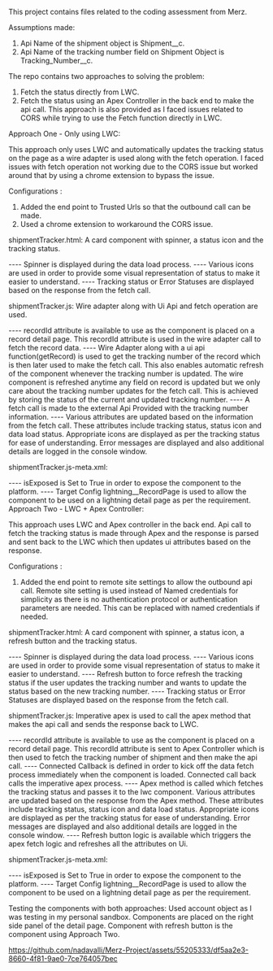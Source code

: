 This project contains files related to the coding assessment from Merz.

Assumptions made:
1. Api Name of the shipment object is Shipment__c.
2. Api Name of the tracking number field on Shipment Object is Tracking_Number__c.

The repo contains two approaches to solving the problem:
1. Fetch the status directly from LWC.
2. Fetch the status using an Apex Controller in the back end to make the api call. This approach is also provided as I faced issues related to CORS while trying to use the Fetch function directly in LWC.

Approach One - Only using LWC:

This approach only uses LWC and automatically updates the tracking status on the page as a wire adapter is used along with the fetch operation. I faced issues with fetch operation not working due to the CORS issue but worked around that by using a chrome extension to bypass the issue.

Configurations :

1. Added the end point to Trusted Urls so that the outbound call can be made.
2. Used a chrome extension to workaround the CORS issue.

shipmentTracker.html: A card component with spinner, a status icon and the tracking status. 

---- Spinner is displayed during the data load process. 
---- Various icons are used in order to provide some visual representation of status to make it easier to understand.
---- Tracking status or Error Statuses are displayed based on the response from the fetch call.

shipmentTracker.js: Wire adapter along with Ui Api and fetch operation are used.

---- recordId attribute is available to use as the component is placed on a record detail page. This recordId attribute is used in the wire adapter call to fetch the record data.
---- Wire Adapter along with a ui api function(getRecord) is used to get the tracking number of the record which is then later used to make the fetch call. This also enables automatic refresh of the component whenever the tracking number is updated. The wire component is refreshed anytime any field on record is updated but we only care about the tracking number updates for the fetch call. This is achieved by storing the status of the current and updated tracking number.
---- A fetch call is made to the external Api Provided with the tracking number information.
---- Various attributes are updated based on the information from the fetch call. These attributes include tracking status, status icon and data load status. Appropriate icons are displayed as per the tracking status for ease of understanding. Error messages are displayed and also additional details are logged in the console window.

shipmentTracker.js-meta.xml: 

---- isExposed is Set to True in order to expose the component to the platform.
---- Target Config lightning__RecordPage is used to allow the component to be used on a lightning detail page as per the requirement.
Approach Two - LWC + Apex Controller:

This approach uses LWC and Apex controller in the back end. Api call to fetch the tracking status is made through Apex and the response is parsed and sent back to the LWC which then updates ui attributes based on the response.

Configurations :
1. Added the end point to remote site settings to allow the outbound api call. Remote site setting is used instead of Named credentials for simplicity as there is no authentication protocol or authentication parameters are needed. This can be replaced with named credentials if needed.

shipmentTracker.html: A card component with spinner, a status icon, a refresh button and the tracking status. 

---- Spinner is displayed during the data load process. 
---- Various icons are used in order to provide some visual representation of status to make it easier to understand.
---- Refresh button to force refresh the tracking status if the user updates the tracking number and wants to update the status based on the new tracking number.
---- Tracking status or Error Statuses are displayed based on the response from the fetch call.

shipmentTracker.js: Imperative apex is used to call the apex method that makes the api call and sends the response back to LWC.

---- recordId attribute is available to use as the component is placed on a record detail page. This recordId attribute is sent to Apex Controller which is then used to fetch the tracking number of shipment and then make the api call.
---- Connected Callback is defined in order to kick off the data fetch process immediately when the component is loaded. Connected call back calls the imperative apex process.
---- Apex method is called which fetches the tracking status and passes it to the lwc component. Various attributes are updated based on the response from the Apex method. These attributes include tracking status, status icon and data load status. Appropriate icons are displayed as per the tracking status for ease of understanding. Error messages are displayed and also additional details are logged in the console window.
---- Refresh button logic is available which triggers the apex fetch logic and refreshes all the attributes on Ui.

shipmentTracker.js-meta.xml: 

---- isExposed is Set to True in order to expose the component to the platform.
---- Target Config lightning__RecordPage is used to allow the component to be used on a lightning detail page as per the requirement.

Testing the components with both approaches: Used account object as I was testing in my personal sandbox. Components are placed on the right side panel of the detail page. Component with refresh button is the component using Approach Two.

https://github.com/nadavalli/Merz-Project/assets/55205333/df5aa2e3-8660-4f81-9ae0-7ce764057bec



